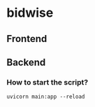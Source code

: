 # bidwise

## Frontend

## Backend

### How to start the script?

```
uvicorn main:app --reload
```
